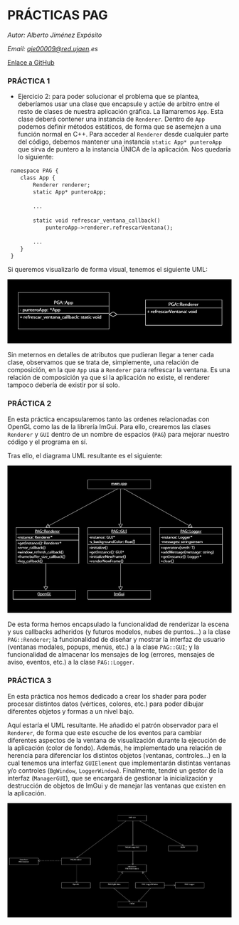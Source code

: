 # PRÁCTICAS PAG

_Autor: Alberto Jiménez Expósito_

_Email: aje00009@red.ujaen.es_

[Enlace a GitHub](https://github.com/aje00009/PGA_PRACTICE)

### PRÁCTICA 1

* Ejercicio 2: para poder solucionar el problema que se plantea, deberíamos usar una clase que encapsule y actúe de arbitro 
entre el resto de clases de nuestra aplicación gráfica. La llamaremos ``App``. Esta clase deberá contener una instancia de `Renderer`. Dentro de `App` podemos definir métodos
estáticos, de forma que se asemejen a una función normal en C++. Para acceder al ``Renderer`` desde cualquier parte del código, debemos mantener
una instancia ``static App* punteroApp`` que sirva de puntero a la instancia ÚNICA de la aplicación. Nos quedaría lo siguiente:

```
 namespace PAG {
    class App {
        Renderer renderer;
        static App* punteroApp;
        
        ...
        
        static void refrescar_ventana_callback()
            punteroApp->renderer.refrescarVentana();
        
        ...
    }
 }
```

Si queremos visualizarlo de forma visual, tenemos el siguiente UML:

![Imagen UML Práctica 1 Ejercicio 2](resources/images/uml_prac1_ejer2.png)

Sin meternos en detalles de atributos que pudieran llegar a tener cada clase, observamos que se trata
de, simplemente, una relación de composición, en la que ``App`` usa a `Renderer` para refrescar la ventana. Es 
una relación de composición ya que si la aplicación no existe, el renderer tampoco debería de existir por sí solo.

### PRÁCTICA 2

En esta práctica encapsularemos tanto las ordenes relacionadas con OpenGL como las de la librería ImGui. 
Para ello, crearemos las clases ``Renderer`` y `GUI` dentro de un nombre de espacios (`PAG`) para mejorar nuestro código y 
el programa en sí.

Tras ello, el diagrama UML resultante es el siguiente:

![Imagen UML Práctica 2](resources/images/uml_prac2.png)

De esta forma hemos encapsulado la funcionalidad de renderizar la escena y sus callbacks adheridos (y futuros modelos, nubes de puntos...) a
la clase ``PAG::Renderer``; la funcionalidad de diseñar y mostrar la interfaz de usuario (ventanas modales, popups, menús, etc.) a la clase
``PAG::GUI``; y la funcionalidad de almacenar los mensajes de log (errores, mensajes de aviso, eventos, etc.) a la clase `PAG::Logger`.

### PRÁCTICA 3
En esta práctica nos hemos dedicado a crear los shader para poder procesar distintos datos (vértices, colores, etc.) para poder
dibujar diferentes objetos y formas a un nivel bajo.

Aquí estaría el UML resultante. He añadido el patrón observador para el ``Renderer``, de forma que este escuche de los eventos para
cambiar diferentes aspectos de la ventana de visualización durante la ejecución de la aplicación (color de fondo). Además,
he implementado una relación de herencia para diferenciar los distintos objetos (ventanas, controles...) en la cual tenemos una interfaz
``GUIElement`` que implementarán distintas ventanas y/o controles (`BgWindow`, `LoggerWindow`). Finalmente, tendré un gestor de la interfaz (`ManagerGUI`),
que se encargará de gestionar la inicialización y destrucción de objetos de ImGui y de manejar las ventanas que existen en la aplicación.

![Imagen UML Práctica 3](resources/images/uml_prac3.png)